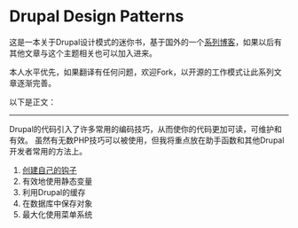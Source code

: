 Drupal Design Patterns
======================

这是一本关于Drupal设计模式的迷你书，基于国外的一个[系列博客](http://www.erikwebb.net/blog/drupal-design-patterns/)，如果以后有其他文章与这个主题相关也可以加入进来。

本人水平优先，如果翻译有任何问题，欢迎Fork，以开源的工作模式让此系列文章逐渐完善。


以下是正文：

---

Drupal的代码引入了许多常用的编码技巧，从而使你的代码更加可读，可维护和有效。 虽然有无数PHP技巧可以被使用，但我将重点放在助手函数和其他Drupal开发者常用的方法上。

1. [创建自己的钩子](list/hooks.md)
2. 有效地使用静态变量
3. 利用Drupal的缓存
4. 在数据库中保存对象
5. 最大化使用菜单系统












